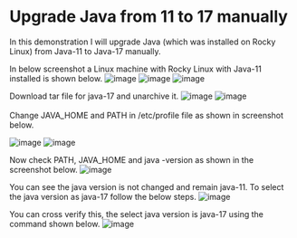 # Upgrade Java from 11 to 17 manually
In this demonstration I will upgrade Java (which was installed on Rocky Linux) from Java-11 to Java-17 manually.

In below screenshot a Linux machine with Rocky Linux with Java-11 installed is shown below.
![image](https://github.com/user-attachments/assets/c836ff36-2236-4bec-9ad5-74ce73d40685)
![image](https://github.com/user-attachments/assets/d91a5c3d-0836-4297-97ad-09beae1faa04)
![image](https://github.com/user-attachments/assets/8bf3a11b-e5d6-485e-b3d4-2f9ea7248aaf)

Download tar file for java-17 and unarchive it.
![image](https://github.com/user-attachments/assets/5d272812-006b-4de3-bf7a-4ed48f8a30ac)
![image](https://github.com/user-attachments/assets/432ec0d5-7d75-45ae-9fec-e4041d1b91ce)
<br><br/>
Change JAVA_HOME and PATH in /etc/profile file as shown in screenshot below.

![image](https://github.com/user-attachments/assets/e3078081-b712-4918-b56d-0c6e9b6ac758)
![image](https://github.com/user-attachments/assets/5f713508-cb49-41bd-a92c-7126b7c93f55)

Now check PATH, JAVA_HOME and java -version as shown in the screenshot below.
![image](https://github.com/user-attachments/assets/d6d4e038-aca5-420d-b909-b4389bc6a7f1)

You can see the java version is not changed and remain java-11. To select the java version as java-17 follow the below steps.
![image](https://github.com/user-attachments/assets/0dc21731-e15d-46f6-b01d-6e81b214fddb)

You can cross verify this, the select java version is java-17 using the command shown below.
![image](https://github.com/user-attachments/assets/ccfcbf5f-5396-47ad-acbc-0ffed8317c30)
